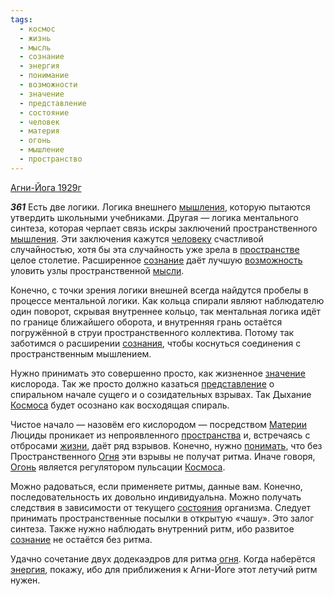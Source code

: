 ```yaml
---
tags:
  - космос
  - жизнь
  - мысль
  - сознание
  - энергия
  - понимание
  - возможности
  - значение
  - представление
  - состояние
  - человек
  - материя
  - огонь
  - мышление
  - пространство
---
```


[Агни-Йога 1929г](https://127.0.0.1:4002/agni/1929)

___361___
Есть две логики. Логика внешнего [мышления](../../../tags/#[мышление](../../../tags/#мышление)), которую пытаются утвердить школьными учебниками. Другая — логика ментального синтеза, которая черпает связь искры заключений пространственного [мышления](../../../tags/#[мышление](../../../tags/#мышление)). Эти заключения кажутся [человеку](../../../tags/#человек) счастливой случайностью, хотя бы эта случайность уже зрела в [пространстве](../../../tags/#пространство) целое столетие. Расширенное [сознание](../../../tags/#сознание) даёт лучшую [возможность](../../../tags/#возможности) уловить узлы пространственной [мысли](../../../tags/#мысль).   

Конечно, с точки зрения логики внешней всегда найдутся пробелы в процессе ментальной логики. Как кольца спирали являют наблюдателю один поворот, скрывая внутреннее кольцо, так ментальная логика идёт по границе ближайшего оборота, и внутренняя грань остаётся погружённой в струи пространственного коллектива. Потому так заботимся о расширении [сознания](../../../tags/#сознание), чтобы коснуться соединения с пространственным мышлением.   

Нужно принимать это совершенно просто, как жизненное [значение](../../../tags/#значение) кислорода. Так же просто должно казаться [представление](../../../tags/#представление) о спиральном начале сущего и о созидательных взрывах. Так Дыхание [Космоса](../../../tags/#космос) будет осознано как восходящая спираль.   

Чистое начало — назовём его кислородом — посредством [Материи](../../../tags/#материя) Люциды проникает из непроявленного [пространства](../../../tags/#пространство) и, встречаясь с отбросами [жизни](../../../tags/#жизнь), даёт ряд взрывов. Конечно, нужно [понимать](../../../tags/#понимание), что без Пространственного [Огня](../../../tags/#огонь) эти взрывы не получат ритма. Иначе говоря, [Огонь](../../../tags/#огонь) является регулятором пульсации [Космоса](../../../tags/#космос).   

Можно радоваться, если применяете ритмы, данные вам. Конечно, последовательность их довольно индивидуальна. Можно получать следствия в зависимости от текущего [состояния](../../../tags/#состояние) организма. Следует принимать пространственные посылки в открытую «чашу». Это залог синтеза. Также нужно наблюдать внутренний ритм, ибо развитое [сознание](../../../tags/#сознание) не остаётся без ритма.   

Удачно сочетание двух додекаэдров для ритма [огня](../../../tags/#огонь). Когда наберётся [энергия](../../../tags/#энергия), покажу, ибо для приближения к Агни-Йоге этот летучий ритм нужен.